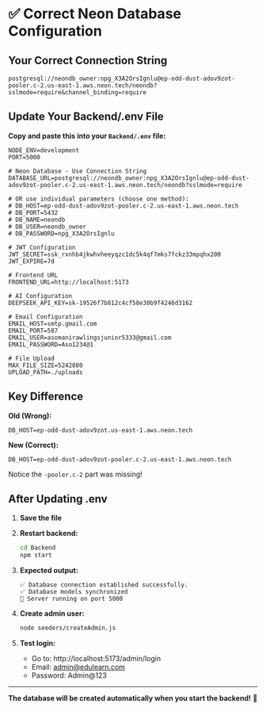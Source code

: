 # ✅ Correct Neon Database Configuration

## Your Correct Connection String

```
postgresql://neondb_owner:npg_X3A2OrsIgnlu@ep-odd-dust-adov9zot-pooler.c-2.us-east-1.aws.neon.tech/neondb?sslmode=require&channel_binding=require
```

## Update Your Backend/.env File

**Copy and paste this into your `Backend/.env` file:**

```env
NODE_ENV=development
PORT=5000

# Neon Database - Use Connection String
DATABASE_URL=postgresql://neondb_owner:npg_X3A2OrsIgnlu@ep-odd-dust-adov9zot-pooler.c-2.us-east-1.aws.neon.tech/neondb?sslmode=require

# OR use individual parameters (choose one method):
# DB_HOST=ep-odd-dust-adov9zot-pooler.c-2.us-east-1.aws.neon.tech
# DB_PORT=5432
# DB_NAME=neondb
# DB_USER=neondb_owner
# DB_PASSWORD=npg_X3A2OrsIgnlu

# JWT Configuration
JWT_SECRET=ssk_rxnhb4jkwhvheeyqzc1dc5k4qf7mks7fckz33mpqhx200
JWT_EXPIRE=7d

# Frontend URL
FRONTEND_URL=http://localhost:5173

# AI Configuration
DEEPSEEK_API_KEY=sk-19526f7b812c4cf58e30b9f4246d3162

# Email Configuration
EMAIL_HOST=smtp.gmail.com
EMAIL_PORT=587
EMAIL_USER=asomanirawlingsjunior5333@gmail.com
EMAIL_PASSWORD=Aso1234@1

# File Upload
MAX_FILE_SIZE=5242880
UPLOAD_PATH=./uploads
```

## Key Difference

**Old (Wrong):**
```
DB_HOST=ep-odd-dust-adov9zot.us-east-1.aws.neon.tech
```

**New (Correct):**
```
DB_HOST=ep-odd-dust-adov9zot-pooler.c-2.us-east-1.aws.neon.tech
```

Notice the `-pooler.c-2` part was missing!

## After Updating .env

1. **Save the file**
2. **Restart backend:**
   ```bash
   cd Backend
   npm start
   ```

3. **Expected output:**
   ```
   ✅ Database connection established successfully.
   ✅ Database models synchronized
   🚀 Server running on port 5000
   ```

4. **Create admin user:**
   ```bash
   node seeders/createAdmin.js
   ```

5. **Test login:**
   - Go to: http://localhost:5173/admin/login
   - Email: admin@edulearn.com
   - Password: Admin@123

---

**The database will be created automatically when you start the backend!** 🚀
